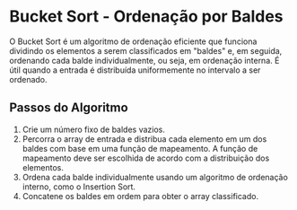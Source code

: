 # Bucket Sort - Ordenação por Baldes

O Bucket Sort é um algoritmo de ordenação eficiente que funciona dividindo os elementos a serem classificados em "baldes" e, em seguida, ordenando cada balde individualmente, ou seja, em ordenação interna. É útil quando a entrada é distribuída uniformemente no intervalo a ser ordenado.

## Passos do Algoritmo

1. Crie um número fixo de baldes vazios.
2. Percorra o array de entrada e distribua cada elemento em um dos baldes com base em uma função de mapeamento. A função de mapeamento deve ser escolhida de acordo com a distribuição dos elementos.
3. Ordena cada balde individualmente usando um algoritmo de ordenação interno, como o Insertion Sort.
4. Concatene os baldes em ordem para obter o array classificado.